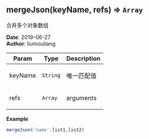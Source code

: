 ## mergeJson(keyName, refs) ⇒ <code>Array</code>
<p>合并多个对象数组</p>

**Date**: 2019-06-27  
**Author**: liumouliang  

| Param | Type | Description |
| --- | --- | --- |
| keyName | <code>String</code> | <p>唯一匹配值</p> |
| refs | <code>Array</code> | <p>arguments</p> |

**Example**  
```javascript
mergeJson('name',list1,list2)
```
